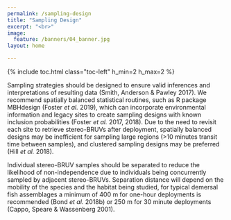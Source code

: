```yaml
---
permalink: /sampling-design
title: "Sampling Design"
excerpt: "<br>"
image:
  feature: /banners/04_banner.jpg
layout: home

---
```

{% include toc.html class="toc-left" h_min=2 h_max=2 %}


Sampling strategies should be designed to ensure valid inferences and interpretations of resulting data (Smith, Anderson & Pawley 2017). We recommend spatially balanced statistical routines, such as R package MBHdesign (Foster _et al._ 2019), which can incorporate environmental information and legacy sites to create sampling designs with known inclusion probabilities (Foster _et al._ 2017, 2018). Due to the need to revisit each site to retrieve stereo-BRUVs after deployment, spatially balanced designs may be inefficient for sampling large regions (>10 minutes transit time between samples), and clustered sampling designs may be preferred (Hill _et al._ 2018).

Individual stereo-BRUV samples should be separated to reduce the likelihood of non-independence due to individuals being concurrently sampled by adjacent stereo-BRUVs. Separation distance will depend on the mobility of the species and the habitat being studied, for typical demersal fish assemblages a minimum of 400 m for one-hour deployments is recommended (Bond _et al._ 2018b) or 250 m for 30 minute deployments (Cappo, Speare & Wassenberg 2001).